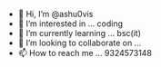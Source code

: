 - 👋 Hi, I’m @ashu0vis
- 👀 I’m interested in ... coding
- 🌱 I’m currently learning ... bsc(it)
- 💞️ I’m looking to collaborate on ... 
- 📫 How to reach me ... 9324573148

<!---
aashu0vis/aashu0vis is a ✨ special ✨ repository because its `README.md` (this file) appears on your GitHub profile.
You can click the Preview link to take a look at your changes.
--->

